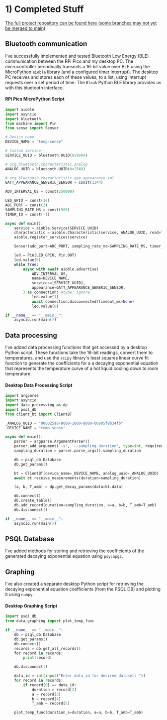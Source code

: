 # 1) Completed Stuff

[The full project repository can be found here (some branches may not yet be merged to main)](https://github.com/Tep1g/sensor-data-processing)

## Bluetooth communication

I've successfully implemented and tested Bluetooth Low Energy (BLE) communication between the RPi Pico and my desktop PC. The microcontroller periodically transmits a 16-bit value over BLE using the MicroPython `aioble` library (and a configured timer interrupt). The desktop PC receives and stores each of these values, to a list, using interrupt requests over a set period of time. The `Bleak` Python BLE library provides us with this bluetooth interface.

#### RPi Pico MicroPython Script
```py
import aioble
import asyncio
import bluetooth
from machine import Pin
from sense import Sensor

# Device name
DEVICE_NAME = "temp-sense"

# Custom service
SERVICE_UUID = bluetooth.UUID(0x9999)

# org.bluetooth.characteristic.analog
ANALOG_UUID = bluetooth.UUID(0x25A8)

# org.bluetooth.characteristic.gap.appearance.xml
GATT_APPEARANCE_GENERIC_SENSOR = const(1344)

ADV_INTERVAL_US = const(250000)

LED_GPIO = const(16)
ADC_PORT = const(2)
SAMPLING_RATE_MS = const(500)
TIMER_ID = const(-1)

async def main():
    service = aioble.Service(SERVICE_UUID)
    characteristic = aioble.Characteristic(service, ANALOG_UUID, read=True, notify=True)
    aioble.register_services(service)

    Sensor(adc_port=ADC_PORT, sampling_rate_ms=SAMPLING_RATE_MS, timer_id=TIMER_ID, bt_char=characteristic)

    led = Pin(LED_GPIO, Pin.OUT)
    led.value(0)
    while True:
        async with await aioble.advertise(
            ADV_INTERVAL_US,
            name=DEVICE_NAME,
            services=[SERVICE_UUID],
            appearance=GATT_APPEARANCE_GENERIC_SENSOR,
        ) as connection: #type: ignore
            led.value(1)
            await connection.disconnected(timeout_ms=None)
            led.value(0)

if __name__ == "__main__":
    asyncio.run(main())
```

## Data processing

I've added data processing functions that get accessed by a desktop Python script. These functions take the 16-bit readings, convert them to temperatures, and use the `scipy` library's least squares linear curve fit function to generate the coefficients for a a decaying exponential equation that represents the temperature curve of a hot liquid cooling down to room temperature.

#### Desktop Data Processing Script
```py
import argparse
import asyncio
import data_processing as dp
import psql_db
from client_bt import ClientBT

_ANALOG_UUID = "000025a8-0000-1000-8000-00805f9b34fb"
_DEVICE_NAME = "temp-sense"

async def main():
    parser = argparse.ArgumentParser()
    parser.add_argument('-s', '--sampling_duration', type=int, required=True)
    sampling_duration = parser.parse_args().sampling_duration

    db = psql_db.Database
    db.get_params()

    bt = ClientBT(device_name=_DEVICE_NAME, analog_uuid=_ANALOG_UUID)
    await bt.receive_measurements(duration=sampling_duration)

    (a, b, T_amb) = dp.get_decay_params(data=bt.data)

    db.connect()
    db.create_table()
    db.add_record(duration=sampling_duration, a=a, b=b, T_amb=T_amb)
    db.disconnect()

if __name__ == "__main__":
    asyncio.run(main())
```

## PSQL Database

I've added methods for storing and retrieving the coefficients of the generated decaying exponential equation using `psycopg2`.

## Graphing

I've also created a separate desktop Python script for retrieving the decaying exponential equation coefficients (from the PSQL DB) and plotting it using `numpy`.

#### Desktop Graphing Script
```py
import psql_db
from data_graphing import plot_temp_func

if __name__ == "__main__":
    db = psql_db.Database
    db.get_params()
    db.connect()
    records = db.get_all_records()
    for record in records:
        print(record)

    db.disconnect()

    data_id = int(input("Enter data_id for desired dataset: "))
    for record in records:
        if record[0] == data_id:
            duration = record[2]
            a = record[3]
            b = record[4]
            T_amb = record[5]

    plot_temp_func(duration_s=duration, a=a, b=b, T_amb=T_amb)
```
